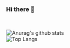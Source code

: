 ### Hi there 👋

<!--
**Palatio93/palatio93** is a ✨ _special_ ✨ repository because its `README.md` (this file) appears on your GitHub profile.

Here are some ideas to get you started:

- 🔭 I’m currently working on ... projects for School
- 🌱 I’m currently learning ... mainly Java.
- 👯 I’m looking to collaborate on ... any project.
- 🤔 I’m looking for help with ... search algorithms and data structures.
- 💬 Ask me about ... 
- 📫 How to reach me: ...
- 😄 Pronouns: ...
- ⚡ Fun fact: ...
-->
<br />

![Anurag's github stats](https://github-readme-stats.vercel.app/api?username=palatio93&show_icons=true&theme=solarized-dark)
<br />
![Top Langs](https://github-readme-stats.vercel.app/api/top-langs/?username=palatio93&layout=compact)
<br />
